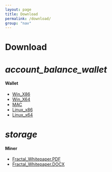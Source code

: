 ```yaml
---
layout: page
title: Download
permalink: /download/
group: "nav"
---
```


<div class="section">
	<h1 class="center">Download</h1>
</div>

<div class="divider"></div>

<div class="row center">
	<div class="col s12 m6">
		<h1><i class="material-icons">account_balance_wallet</i></h1>
		<h4>Wallet</h4>
		<ul>
			<li><a href="">Win_X86</a></li>
			<li><a href="">Win_X64</a></li>
			<li><a href="">MAC</a></li>
			<li><a href="">Linux_x86</a></li>
			<li><a href="">Linux_x64</a></li>
		</ul>
	</div>
	<div class="col s12 m6">
		<h1><i class="material-icons">storage</i></h1>
		<h4>Miner</h4>
		<ul>
			<li><a href="">Fractal_Whitepaper.PDF</a></li>
			<li><a href="">Fractal_Whitepaper.DOCX</a></li>
		</ul>
	</div>
</div>